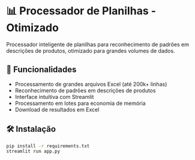 # 📊 Processador de Planilhas - Otimizado

Processador inteligente de planilhas para reconhecimento de padrões em descrições de produtos, otimizado para grandes volumes de dados.

## 🚀 Funcionalidades

- Processamento de grandes arquivos Excel (até 200k+ linhas)
- Reconhecimento de padrões em descrições de produtos
- Interface intuitiva com Streamlit
- Processamento em lotes para economia de memória
- Download de resultados em Excel

## 🛠️ Instalação

```bash
pip install -r requirements.txt
streamlit run app.py

